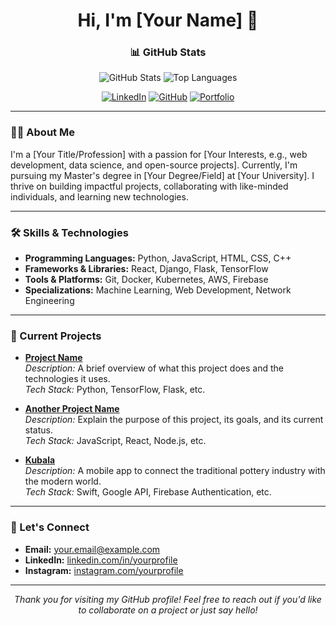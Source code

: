 <div align="center">

# Hi, I'm [Your Name] 👋

### 📊 GitHub Stats

<div align="center">

![GitHub Stats](https://github-readme-stats.vercel.app/api?username=YourUsername&show_icons=true&theme=default)
![Top Languages](https://github-readme-stats.vercel.app/api/top-langs/?username=YourUsername&layout=compact&theme=default)

</div>

[![LinkedIn](https://img.shields.io/badge/LinkedIn-%230077B5.svg?style=for-the-badge&logo=linkedin&logoColor=white)](https://linkedin.com/in/yourprofile)
[![GitHub](https://img.shields.io/badge/GitHub-%2312100E.svg?style=for-the-badge&logo=github&logoColor=white)](https://github.com/YourUsername)
[![Portfolio](https://img.shields.io/badge/Portfolio-%23ff69b4.svg?style=for-the-badge&logo=web&logoColor=white)](https://yourportfolio.com)

</div>

---

### 👨‍💻 About Me

I'm a [Your Title/Profession] with a passion for [Your Interests, e.g., web development, data science, and open-source projects]. Currently, I'm pursuing my Master's degree in [Your Degree/Field] at [Your University]. I thrive on building impactful projects, collaborating with like-minded individuals, and learning new technologies.

---

### 🛠️ Skills & Technologies

- **Programming Languages:** Python, JavaScript, HTML, CSS, C++
- **Frameworks & Libraries:** React, Django, Flask, TensorFlow
- **Tools & Platforms:** Git, Docker, Kubernetes, AWS, Firebase
- **Specializations:** Machine Learning, Web Development, Network Engineering

---

### 🚀 Current Projects

- **[Project Name](https://github.com/YourUsername/ProjectName)**  
  *Description:* A brief overview of what this project does and the technologies it uses.  
  *Tech Stack:* Python, TensorFlow, Flask, etc.

- **[Another Project Name](https://github.com/YourUsername/AnotherProjectName)**  
  *Description:* Explain the purpose of this project, its goals, and its current status.  
  *Tech Stack:* JavaScript, React, Node.js, etc.

- **[Kubala](https://github.com/YourUsername/Kubala)**  
  *Description:* A mobile app to connect the traditional pottery industry with the modern world.  
  *Tech Stack:* Swift, Google API, Firebase Authentication, etc.

---

### 🤝 Let's Connect

- **Email:** [your.email@example.com](mailto:your.email@example.com)
- **LinkedIn:** [linkedin.com/in/yourprofile](https://linkedin.com/in/yourprofile)
- **Instagram:** [instagram.com/yourprofile](https://instagram.com/yourprofile)

---

<div align="center">

*Thank you for visiting my GitHub profile! Feel free to reach out if you'd like to collaborate on a project or just say hello!*

</div>
